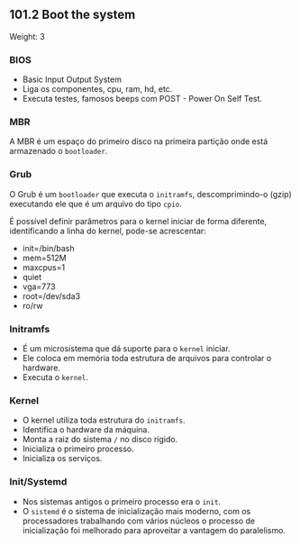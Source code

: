 ## 101.2 Boot the system
Weight: 3

### BIOS
* Basic Input Output System
* Liga os componentes, cpu, ram, hd, etc.
* Executa testes, famosos beeps com POST - Power On Self Test.

### MBR
A MBR é um espaço do primeiro disco na primeira partição onde está armazenado o `bootloader`.

### Grub
O Grub é um `bootloader` que executa o `initramfs`, descomprimindo-o (gzip) executando ele que é um arquivo do tipo `cpio`.

É possível definir parâmetros para o kernel iniciar de forma diferente, identificando a linha do kernel, pode-se acrescentar:
* init=/bin/bash
* mem=512M
* maxcpus=1
* quiet
* vga=773
* root=/dev/sda3
* ro/rw

### Initramfs
* É um microsistema que dá suporte para o `kernel` iniciar.
* Ele coloca em memória toda estrutura de arquivos para controlar o hardware.
* Executa o `kernel`.

### Kernel
* O kernel utiliza toda estrutura do `initramfs`.
* Identifica o hardware da máquina.
* Monta a raiz do sistema `/` no disco rígido.
* Inicializa o primeiro processo.
* Inicializa os serviços.

### Init/Systemd

* Nos sistemas antigos o primeiro processo era o `init`.
* O `sistemd` é o sistema de inicialização mais moderno, com os processadores trabalhando com vários núcleos o processo de inicialização foi melhorado para aproveitar a vantagem do paralelismo.
